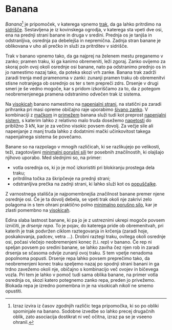 # Banana

_Banana_[^1] je pripomoček, v katerega vpnemo [trak](trak), da ga lahko pritrdimo na [sidrišče](sidrisce). Sestavljena je iz kovinskega ogrodja, v katerega sta vpeti dve osi, ena na prednji strani banane in druga v sredini. Prednja os je tanjša in odstranljiva, osrednja pa debelejša in nepremična. Zadnja stran banane je oblikovana v uho ali prečko in služi za pritrditev v sidrišče.

[^1]: Izraz izvira iz časov zgodnjih različic tega pripomočka, ki so po obliki spominjale na banano. Sodobne izvedbe so lahko precej drugačnih oblik, zato asociacija dostikrat ni več očitna, izraz pa se je vseeno ohranil.

Trak v banano vpnemo tako, da ga najprej na želenem mestu preganemo v zanko; pramen traku, ki ga kanimo obremeniti, leži zgoraj. Zanko ovijemo za skoraj poln ovoj okoli osrednje osi banane, nato pa odstranimo prednjo os in jo namestimo nazaj tako, da poteka skozi vrh zanke. Banana trak zadrži zaradi trenja med pramenoma v zanki: zunanji pramen traku ob obremenitvi stisne notranjega ob osrednjo os ter s tem prepreči zdrs. Drsenje v drugi smeri je še vedno mogoče, kar s pridom izkoriščamo za to, da z potegom neobremenjenega pramena odstranimo odvečen trak iz sistema.

Na [visokicah](visokica) banano namestimo na [napenjalni strani](napenjalna-stran), na statični pa zaradi prihranka pri masi opreme običajno raje uporabimo [šivano zanko](sivana-zanka). V kombinaciji z [mačkom](macek) in [primežem](primez) banana služi tudi kot preprost [napenjalni sistem](napenjalni-sistem), s katerim lahko z relativno malo truda dosežemo [napetosti](napetost) do približno 3 kN, kar je za večino visokic povsem dovolj. Za večje sile ali napenjanje z manj truda lahko z dodatnimi mački učinkovitost takega napenjalnega sistema še povečamo.

Banane so na razpolago v mnogih različicah, ki se razlikujejo po velikosti, teži, zagotovljeni [minimalni porušni sili](minimalna-porusna-sila) ter posebnih značilnostih, ki olajšajo njihovo uporabo. Med slednjimi so, na primer:

* votla osrednja os, ki jo je moč izkoristiti pri blokiranju prostega dela traku;
* pritrdilna točka za škripčevje na prednji strani;
* odstranljiva prečka na zadnji strani, ki lahko služi kot os [popuščalke](popuscalka).

Z varnostnega stališča je najpomembnejša značilnost banane premer njene osrednje osi. Če je ta dovolj debela, se vpeti trak okoli nje zakrivi zelo polagoma in s tem ohrani praktično polno [minimalno porušno silo](minimalna-porusna-sila), kar je zlasti pomembno na [visokicah](visokica).

Edina slaba lastnost banane, ki pa jo je z ustreznimi ukrepi mogoče povsem izničiti, je _drsenje repa_. To je pojav, do katerega pride ob obremenitvah, pri katerih je trak podvržen ciklom raztegovanja in krčenja (zaradi hoje, poskakovanja, padcev, vetra ...). Drobni raztegi traku, ovitega okoli osrednje osi, počasi vlečejo neobremenjeni konec (t.i. _rep_) v banano. Če rep ni speljan povsem po sredini banane, se lahko zaviha čez njen rob in zaradi drsenja se sčasoma odvije zunanji ovoj traku. S tem vpetje nenadoma popolnoma popusti. Drsenje repa lahko povsem preprečimo tako, da neobremenjeni konec traku speljemo nazaj po spodnji strani banani in ga trdno zavežemo okoli nje, običajno s kombinacijo več ovojev in bičevega vozla. Pri tem je lahko v pomoč tudi sama oblika banane, na primer votla osrednja os, skozi katero potegnemo zanko repa, preden jo privežemo. Blokada repa je izredno pomembna in je na visokicah _nikoli_ ne smemo opustiti.
